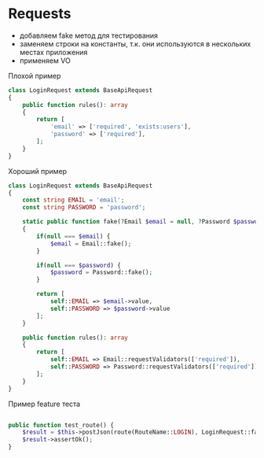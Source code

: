 # Requests

- добавляем fake метод для тестирования
- заменяем строки на константы, т.к. они используются в нескольких местах приложения
- применяем VO


Плохой пример
```php
class LoginRequest extends BaseApiRequest
{
    public function rules(): array
    {
        return [
            'email' => ['required', 'exists:users'],
            'password' => ['required'],
        ];
    }
}
```

Хороший пример
```php
class LoginRequest extends BaseApiRequest
{
    const string EMAIL = 'email';
    const string PASSWORD = 'password';

    static public function fake(?Email $email = null, ?Password $password = null): array
    {
        if(null === $email) {
            $email = Email::fake();
        }

        if(null === $password) {
            $password = Password::fake();
        }

        return [
            self::EMAIL => $email->value,
            self::PASSWORD => $password->value
        ];
    }

    public function rules(): array
    {
        return [
            self::EMAIL => Email::requestValidators(['required']),
            self::PASSWORD => Password::requestValidators(['required']),
        ];
    }
}

```




Пример feature теста
```php

public function test_route() {
    $result = $this->postJson(route(RouteName::LOGIN), LoginRequest::fake());
    $result->assertOk();
}

```
